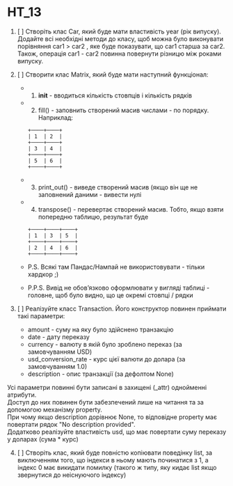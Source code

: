 # HT_13

1. [ ] Створіть клас Car, який буде мати властивість year (рік випуску). <br>Додайте всі необхідні методи до класу, щоб можна було виконувати порівняння car1 > car2 , яке буде показувати, що car1 старша за car2.<br> Також, операція car1 - car2 повинна повернути різницю між роками випуску. 

2. [ ] Створити клас Matrix, який буде мати наступний функціонал:
   - 1. __init__ - вводиться кількість стовпців і кількість рядків
   - 2. fill() - заповнить створений масив числами - по порядку. Наприклад:
     ```
     +────+────+
     | 1  | 2  |
     +────+────+
     | 3  | 4  |
     +────+────+
     | 5  | 6  |
     +────+────+
     ```
   - 3. print_out() - виведе створений масив (якщо він ще не заповнений даними - вивести нулі

   - 4. transpose() - перевертає створений масив. Тобто, якщо взяти попередню таблицю, результат буде
     ```
     +────+────+────+
     | 1  | 3  | 5  |
     +────+────+────+
     | 2  | 4  | 6  |
     +────+────+────+
     ```
   - P.S. Всякі там Пандас/Нампай не використовувати - тільки хардкор ;)
   - P.P.S. Вивід не обов’язково оформлювати у вигляді таблиці - головне, щоб було видно, що це окремі стовпці / рядки

3. [ ] Реалізуйте класс Transaction. Його конструктор повинен приймати такі параметри:
   - amount - суму на яку було здійснено транзакцію
   - date - дату переказу
   - currency - валюту в якій було зроблено переказ (за замовчуванням USD)
   - usd_conversion_rate - курс цієї валюти до долара (за замовчуванням 1.0)
   - description - опис транзакції (за дефолтом None)

Усі параметри повинні бути записані в захищені (_attr) однойменні атрибути. <br>
Доступ до них повинен бути забезпечений лише на читання та за допомогою механізму property. <br>
При чому якщо description дорівнює None, то відповідне property має повертати рядок "No description provided". <br>
Додатково реалізуйте властивість usd, що має повертати суму переказу у доларах (сума * курс)

4. [ ] Створіть клас, який буде повністю копіювати поведінку list, за виключенням того, що індекси в ньому мають починатися з 1, а індекс 0 має викидати помилку (такого ж типу, яку кидає list якщо звернутися до неіснуючого індексу) 
